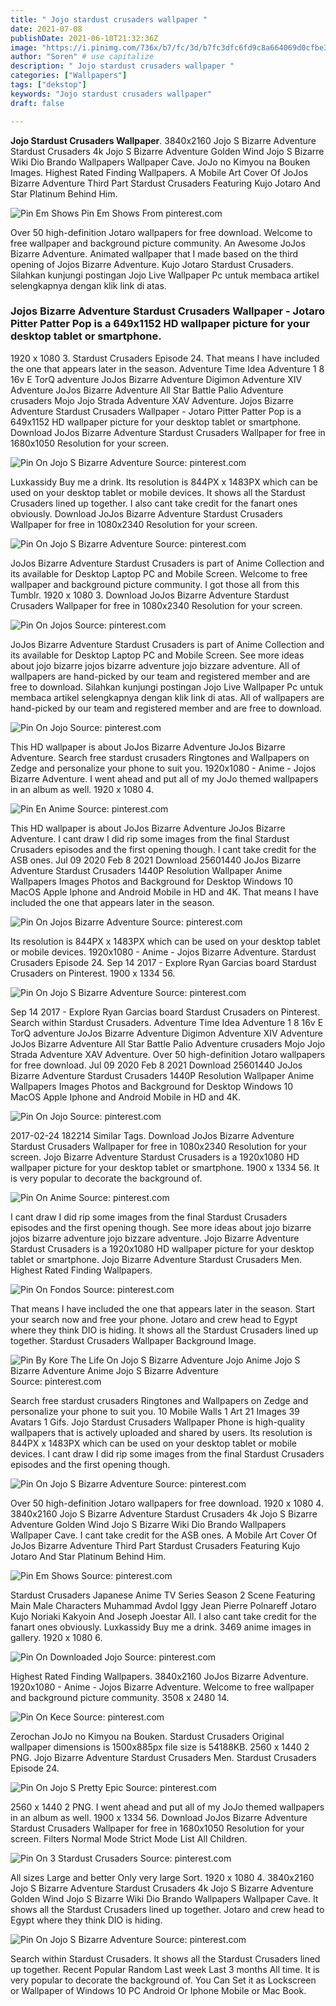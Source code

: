 ```yaml
---
title: " Jojo stardust crusaders wallpaper "
date: 2021-07-08
publishDate: 2021-06-10T21:32:36Z
image: "https://i.pinimg.com/736x/b7/fc/3d/b7fc3dfc6fd9c8a664069d0cfbe32f55.jpg"
author: "Soren" # use capitalize
description: " Jojo stardust crusaders wallpaper "
categories: ["Wallpapers"]
tags: ["dekstop"]
keywords: "Jojo stardust crusaders wallpaper"
draft: false

---
```



**Jojo Stardust Crusaders Wallpaper**. 3840x2160 Jojo S Bizarre Adventure Stardust Crusaders 4k Jojo S Bizarre Adventure Golden Wind Jojo S Bizarre Wiki Dio Brando Wallpapers Wallpaper Cave. JoJo no Kimyou na Bouken Images. Highest Rated Finding Wallpapers. A Mobile Art Cover Of JoJos Bizarre Adventure Third Part Stardust Crusaders Featuring Kujo Jotaro And Star Platinum Behind Him.

![Pin Em Shows](https://i.pinimg.com/originals/33/8f/f4/338ff46adfdd951c4686b72c78a429a8.jpg "Pin Em Shows")
Pin Em Shows From pinterest.com


Over 50 high-definition Jotaro wallpapers for free download. Welcome to free wallpaper and background picture community. An Awesome JoJos Bizarre Adventure. Animated wallpaper that I made based on the third opening of Jojos Bizarre Adventure. Kujo Jotaro Stardust Crusaders. Silahkan kunjungi postingan Jojo Live Wallpaper Pc untuk membaca artikel selengkapnya dengan klik link di atas.

### Jojos Bizarre Adventure Stardust Crusaders Wallpaper - Jotaro Pitter Patter Pop is a 649x1152 HD wallpaper picture for your desktop tablet or smartphone.

1920 x 1080 3. Stardust Crusaders Episode 24. That means I have included the one that appears later in the season. Adventure Time Idea Adventure 1 8 16v E TorQ adventure JoJos Bizarre Adventure Digimon Adventure XIV Adventure JoJos Bizarre Adventure All Star Battle Palio Adventure crusaders Mojo Jojo Strada Adventure XAV Adventure. Jojos Bizarre Adventure Stardust Crusaders Wallpaper - Jotaro Pitter Patter Pop is a 649x1152 HD wallpaper picture for your desktop tablet or smartphone. Download JoJos Bizarre Adventure Stardust Crusaders Wallpaper for free in 1680x1050 Resolution for your screen.


![Pin On Jojo S Bizarre Adventure](https://i.pinimg.com/originals/d3/24/b5/d324b5cf9a95d5b386b2215641ba7540.jpg "Pin On Jojo S Bizarre Adventure")
Source: pinterest.com

Luxkassidy Buy me a drink. Its resolution is 844PX x 1483PX which can be used on your desktop tablet or mobile devices. It shows all the Stardust Crusaders lined up together. I also cant take credit for the fanart ones obviously. Download JoJos Bizarre Adventure Stardust Crusaders Wallpaper for free in 1080x2340 Resolution for your screen.

![Pin On Jojo S Bizarre Adventure](https://i.pinimg.com/originals/f4/eb/94/f4eb94587725d0e101f423908aec028f.png "Pin On Jojo S Bizarre Adventure")
Source: pinterest.com

JoJos Bizarre Adventure Stardust Crusaders is part of Anime Collection and its available for Desktop Laptop PC and Mobile Screen. Welcome to free wallpaper and background picture community. I got those all from this Tumblr. 1920 x 1080 3. Download JoJos Bizarre Adventure Stardust Crusaders Wallpaper for free in 1080x2340 Resolution for your screen.

![Pin On Jojos](https://i.pinimg.com/originals/d5/9b/81/d59b810678b0a1b335b322b37c19412d.jpg "Pin On Jojos")
Source: pinterest.com

JoJos Bizarre Adventure Stardust Crusaders is part of Anime Collection and its available for Desktop Laptop PC and Mobile Screen. See more ideas about jojo bizarre jojos bizarre adventure jojo bizzare adventure. All of wallpapers are hand-picked by our team and registered member and are free to download. Silahkan kunjungi postingan Jojo Live Wallpaper Pc untuk membaca artikel selengkapnya dengan klik link di atas. All of wallpapers are hand-picked by our team and registered member and are free to download.

![Pin On Jojo](https://i.pinimg.com/originals/93/46/1b/93461bc2749fc56dee4beef1e6622bbe.jpg "Pin On Jojo")
Source: pinterest.com

This HD wallpaper is about JoJos Bizarre Adventure JoJos Bizarre Adventure. Search free stardust crusaders Ringtones and Wallpapers on Zedge and personalize your phone to suit you. 1920x1080 - Anime - Jojos Bizarre Adventure. I went ahead and put all of my JoJo themed wallpapers in an album as well. 1920 x 1080 4.

![Pin En Anime](https://i.pinimg.com/736x/08/df/3b/08df3b1e486cd8eaaf3921675bb9d7a5.jpg "Pin En Anime")
Source: pinterest.com

This HD wallpaper is about JoJos Bizarre Adventure JoJos Bizarre Adventure. I cant draw I did rip some images from the final Stardust Crusaders episodes and the first opening though. I cant take credit for the ASB ones. Jul 09 2020 Feb 8 2021 Download 25601440 JoJos Bizarre Adventure Stardust Crusaders 1440P Resolution Wallpaper Anime Wallpapers Images Photos and Background for Desktop Windows 10 MacOS Apple Iphone and Android Mobile in HD and 4K. That means I have included the one that appears later in the season.

![Pin On Jojos Bizarre Adventure](https://i.pinimg.com/originals/ca/96/80/ca96806d1cb2603e1f8894eb67a886ef.jpg "Pin On Jojos Bizarre Adventure")
Source: pinterest.com

Its resolution is 844PX x 1483PX which can be used on your desktop tablet or mobile devices. 1920x1080 - Anime - Jojos Bizarre Adventure. Stardust Crusaders Episode 24. Sep 14 2017 - Explore Ryan Garcias board Stardust Crusaders on Pinterest. 1900 x 1334 56.

![Pin On Jojo S Bizarre Adventure](https://i.pinimg.com/originals/03/da/5e/03da5e7a99df6da86bc5d1d848446f0b.gif "Pin On Jojo S Bizarre Adventure")
Source: pinterest.com

Sep 14 2017 - Explore Ryan Garcias board Stardust Crusaders on Pinterest. Search within Stardust Crusaders. Adventure Time Idea Adventure 1 8 16v E TorQ adventure JoJos Bizarre Adventure Digimon Adventure XIV Adventure JoJos Bizarre Adventure All Star Battle Palio Adventure crusaders Mojo Jojo Strada Adventure XAV Adventure. Over 50 high-definition Jotaro wallpapers for free download. Jul 09 2020 Feb 8 2021 Download 25601440 JoJos Bizarre Adventure Stardust Crusaders 1440P Resolution Wallpaper Anime Wallpapers Images Photos and Background for Desktop Windows 10 MacOS Apple Iphone and Android Mobile in HD and 4K.

![Pin On Jojo](https://i.pinimg.com/originals/b6/12/9d/b6129d7495107f951d675661aa725510.jpg "Pin On Jojo")
Source: pinterest.com

2017-02-24 182214 Similar Tags. Download JoJos Bizarre Adventure Stardust Crusaders Wallpaper for free in 1080x2340 Resolution for your screen. Jojo Bizarre Adventure Stardust Crusaders is a 1920x1080 HD wallpaper picture for your desktop tablet or smartphone. 1900 x 1334 56. It is very popular to decorate the background of.

![Pin On Anime](https://i.pinimg.com/originals/61/bc/1f/61bc1f9e09c55d5c572a029b1d51aaa2.jpg "Pin On Anime")
Source: pinterest.com

I cant draw I did rip some images from the final Stardust Crusaders episodes and the first opening though. See more ideas about jojo bizarre jojos bizarre adventure jojo bizzare adventure. Jojo Bizarre Adventure Stardust Crusaders is a 1920x1080 HD wallpaper picture for your desktop tablet or smartphone. Jojo Bizarre Adventure Stardust Crusaders Men. Highest Rated Finding Wallpapers.

![Pin On Fondos](https://i.pinimg.com/originals/5f/fe/1c/5ffe1cd910ae524992261da69a9562cc.png "Pin On Fondos")
Source: pinterest.com

That means I have included the one that appears later in the season. Start your search now and free your phone. Jotaro and crew head to Egypt where they think DIO is hiding. It shows all the Stardust Crusaders lined up together. Stardust Crusaders Wallpaper Background Image.

![Pin By Kore The Life On Jojo S Bizarre Adventure Jojo Anime Jojo S Bizarre Adventure Anime Jojo S Bizarre Adventure](https://i.pinimg.com/736x/e3/72/69/e3726914d21a92f70c9364e257a87154.jpg "Pin By Kore The Life On Jojo S Bizarre Adventure Jojo Anime Jojo S Bizarre Adventure Anime Jojo S Bizarre Adventure")
Source: pinterest.com

Search free stardust crusaders Ringtones and Wallpapers on Zedge and personalize your phone to suit you. 10 Mobile Walls 1 Art 21 Images 39 Avatars 1 Gifs. Jojo Stardust Crusaders Wallpaper Phone is high-quality wallpapers that is actively uploaded and shared by users. Its resolution is 844PX x 1483PX which can be used on your desktop tablet or mobile devices. I cant draw I did rip some images from the final Stardust Crusaders episodes and the first opening though.

![Pin On Jojo S Bizarre Adventure](https://i.pinimg.com/originals/b6/e3/dc/b6e3dc2039388367ddd06383b77327c9.jpg "Pin On Jojo S Bizarre Adventure")
Source: pinterest.com

Over 50 high-definition Jotaro wallpapers for free download. 1920 x 1080 4. 3840x2160 Jojo S Bizarre Adventure Stardust Crusaders 4k Jojo S Bizarre Adventure Golden Wind Jojo S Bizarre Wiki Dio Brando Wallpapers Wallpaper Cave. I cant take credit for the ASB ones. A Mobile Art Cover Of JoJos Bizarre Adventure Third Part Stardust Crusaders Featuring Kujo Jotaro And Star Platinum Behind Him.

![Pin Em Shows](https://i.pinimg.com/originals/33/8f/f4/338ff46adfdd951c4686b72c78a429a8.jpg "Pin Em Shows")
Source: pinterest.com

Stardust Crusaders Japanese Anime TV Series Season 2 Scene Featuring Main Male Characters Muhammad Avdol Iggy Jean Pierre Polnareff Jotaro Kujo Noriaki Kakyoin And Joseph Joestar All. I also cant take credit for the fanart ones obviously. Luxkassidy Buy me a drink. 3469 anime images in gallery. 1920 x 1080 6.

![Pin On Downloaded Jojo](https://i.pinimg.com/originals/8f/2a/aa/8f2aaad1bde4289312f6ab1d9f5de1ff.jpg "Pin On Downloaded Jojo")
Source: pinterest.com

Highest Rated Finding Wallpapers. 3840x2160 JoJos Bizarre Adventure. 1920x1080 - Anime - Jojos Bizarre Adventure. Welcome to free wallpaper and background picture community. 3508 x 2480 14.

![Pin On Kece](https://i.pinimg.com/originals/a8/b3/66/a8b36626eabe13deb525a0389fab78a0.jpg "Pin On Kece")
Source: pinterest.com

Zerochan JoJo no Kimyou na Bouken. Stardust Crusaders Original wallpaper dimensions is 1500x885px file size is 54188KB. 2560 x 1440 2 PNG. Jojo Bizarre Adventure Stardust Crusaders Men. Stardust Crusaders Episode 24.

![Pin On Jojo S Pretty Epic](https://i.pinimg.com/originals/c6/0a/48/c60a487ce336cbe6a190d2dd0a8e75b7.jpg "Pin On Jojo S Pretty Epic")
Source: pinterest.com

2560 x 1440 2 PNG. I went ahead and put all of my JoJo themed wallpapers in an album as well. 1900 x 1334 56. Download JoJos Bizarre Adventure Stardust Crusaders Wallpaper for free in 1680x1050 Resolution for your screen. Filters Normal Mode Strict Mode List All Children.

![Pin On 3 Stardust Crusaders](https://i.pinimg.com/originals/ec/9d/d8/ec9dd8bccc059a49726866b3d76747e9.jpg "Pin On 3 Stardust Crusaders")
Source: pinterest.com

All sizes Large and better Only very large Sort. 1920 x 1080 4. 3840x2160 Jojo S Bizarre Adventure Stardust Crusaders 4k Jojo S Bizarre Adventure Golden Wind Jojo S Bizarre Wiki Dio Brando Wallpapers Wallpaper Cave. It shows all the Stardust Crusaders lined up together. Jotaro and crew head to Egypt where they think DIO is hiding.

![Pin On Jojo S Bizarre Adventure](https://i.pinimg.com/736x/b7/fc/3d/b7fc3dfc6fd9c8a664069d0cfbe32f55.jpg "Pin On Jojo S Bizarre Adventure")
Source: pinterest.com

Search within Stardust Crusaders. It shows all the Stardust Crusaders lined up together. Recent Popular Random Last week Last 3 months All time. It is very popular to decorate the background of. You Can Set it as Lockscreen or Wallpaper of Windows 10 PC Android Or Iphone Mobile or Mac Book.

